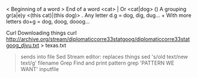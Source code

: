 \< 
Beginning of a word
\>
End of a word
\<cat\>
| 
Or
\<cat|dog\>
()
A grouping
gr(a|e)y
<\(this cat)|(this dog)\>
.
Any letter
d.g = dog, dig, dug…
+
With more letters
do+g = dog, doog, dooog…

Curl
Downloading things 
curl http://archive.org/stream/diplomaticcorre33statgoog/diplomaticcorre33statgoog_djvu.txt > texas.txt
> sends into file 
Sed
Stream editor: replaces things
sed 's/old text/new text/g' filename
Grep
Find and print pattern
grep 'PATTERN WE WANT' inputfile
